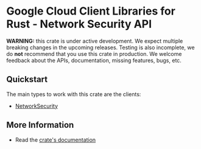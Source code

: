 # Google Cloud Client Libraries for Rust - Network Security API

<!-- Code generated by sidekick. DO NOT EDIT. -->

**WARNING:** this crate is under active development. We expect multiple breaking
changes in the upcoming releases. Testing is also incomplete, we do **not**
recommend that you use this crate in production. We welcome feedback about the
APIs, documentation, missing features, bugs, etc.



## Quickstart

The main types to work with this crate are the clients:

* [NetworkSecurity](https://docs.rs/google-cloud-networksecurity-v1/latest/google_cloud_networksecurity_v1/client/struct.NetworkSecurity.html)

## More Information

* Read the [crate's documentation](https://docs.rs/google-cloud-networksecurity-v1/latest/google-cloud-networksecurity-v1)
